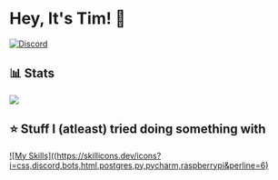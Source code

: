 # Hey, It's Tim! 👋
[![Discord](https://img.shields.io/discord/1259441226751541308?style=for-the-badge&logo=discord&logoColor=white&label=Discord&color=blue)](https://discord.gg/6FwHFBfASq)

## 📊 Stats


![](https://github-readme-stats.vercel.app/api?username=qrtim&show_icons=true&theme=dracula)


## ⭐ Stuff I (atleast) tried doing something with


[![My Skills]((https://skillicons.dev/icons?i=css,discord,bots,html,postgres,py,pycharm,raspberrypi&perline=6)](https://skillicons.dev)
